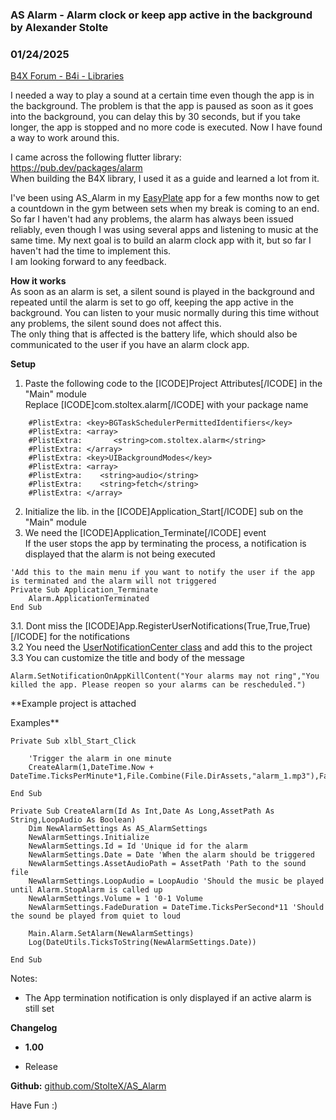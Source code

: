 ### AS Alarm - Alarm clock or keep app active in the background by Alexander Stolte
### 01/24/2025
[B4X Forum - B4i - Libraries](https://www.b4x.com/android/forum/threads/163593/)

I needed a way to play a sound at a certain time even though the app is in the background. The problem is that the app is paused as soon as it goes into the background, you can delay this by 30 seconds, but if you take longer, the app is stopped and no more code is executed. Now I have found a way to work around this.  
  
I came across the following flutter library:  
<https://pub.dev/packages/alarm>  
When building the B4X library, I used it as a guide and learned a lot from it.  
  
I've been using AS\_Alarm in my [EasyPlate](https://apps.apple.com/de/app/easyplate/id1643722813) app for a few months now to get a countdown in the gym between sets when my break is coming to an end. So far I haven't had any problems, the alarm has always been issued reliably, even though I was using several apps and listening to music at the same time. My next goal is to build an alarm clock app with it, but so far I haven't had the time to implement this.  
I am looking forward to any feedback.  
  
**How it works**  
As soon as an alarm is set, a silent sound is played in the background and repeated until the alarm is set to go off, keeping the app active in the background. You can listen to your music normally during this time without any problems, the silent sound does not affect this.  
The only thing that is affected is the battery life, which should also be communicated to the user if you have an alarm clock app.  
  
**Setup**  
1. Paste the following code to the [ICODE]Project Attributes[/ICODE] in the "Main" module  
Replace [ICODE]com.stoltex.alarm[/ICODE] with your package name  

```B4X
    #PlistExtra: <key>BGTaskSchedulerPermittedIdentifiers</key>  
    #PlistExtra: <array>  
    #PlistExtra:       <string>com.stoltex.alarm</string>  
    #PlistExtra: </array>  
    #PlistExtra: <key>UIBackgroundModes</key>  
    #PlistExtra: <array>  
    #PlistExtra:    <string>audio</string>  
    #PlistExtra:    <string>fetch</string>  
    #PlistExtra: </array>
```

  
  
2. Initialize the lib. in the [ICODE]Application\_Start[/ICODE] sub on the "Main" module  
3. We need the [ICODE]Application\_Terminate[/ICODE] event  
If the user stops the app by terminating the process, a notification is displayed that the alarm is not being executed  

```B4X
'Add this to the main menu if you want to notify the user if the app is terminated and the alarm will not triggered  
Private Sub Application_Terminate  
    Alarm.ApplicationTerminated  
End Sub
```

  
3.1. Dont miss the [ICODE]App.RegisterUserNotifications(True,True,True)[/ICODE] for the notifications  
3.2 You need the [UserNotificationCenter class](https://www.b4x.com/android/forum/threads/usernotificationcenter-class.117925/) and add this to the project  
3.3 You can customize the title and body of the message  

```B4X
Alarm.SetNotificationOnAppKillContent("Your alarms may not ring","You killed the app. Please reopen so your alarms can be rescheduled.")
```

  
  
**Example project is attached  
  
Examples**  

```B4X
Private Sub xlbl_Start_Click  
   
    'Trigger the alarm in one minute  
    CreateAlarm(1,DateTime.Now + DateTime.TicksPerMinute*1,File.Combine(File.DirAssets,"alarm_1.mp3"),False)  
  
End Sub  
  
Private Sub CreateAlarm(Id As Int,Date As Long,AssetPath As String,LoopAudio As Boolean)  
    Dim NewAlarmSettings As AS_AlarmSettings  
    NewAlarmSettings.Initialize  
    NewAlarmSettings.Id = Id 'Unique id for the alarm  
    NewAlarmSettings.Date = Date 'When the alarm should be triggered  
    NewAlarmSettings.AssetAudioPath = AssetPath 'Path to the sound file  
    NewAlarmSettings.LoopAudio = LoopAudio 'Should the music be played until Alarm.StopAlarm is called up  
    NewAlarmSettings.Volume = 1 '0-1 Volume  
    NewAlarmSettings.FadeDuration = DateTime.TicksPerSecond*11 'Should the sound be played from quiet to loud  
  
    Main.Alarm.SetAlarm(NewAlarmSettings)  
    Log(DateUtils.TicksToString(NewAlarmSettings.Date))  
  
End Sub
```

  
  
Notes:  

- The App termination notification is only displayed if an active alarm is still set

**Changelog**  

- **1.00**

- Release

**Github:** [github.com/StolteX/AS\_Alarm](https://github.com/StolteX/AS_Alarm)  
  
Have Fun :)